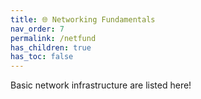 ```yaml
---
title: 🌐 Networking Fundamentals
nav_order: 7
permalink: /netfund
has_children: true
has_toc: false
---
```


Basic network infrastructure are listed here!